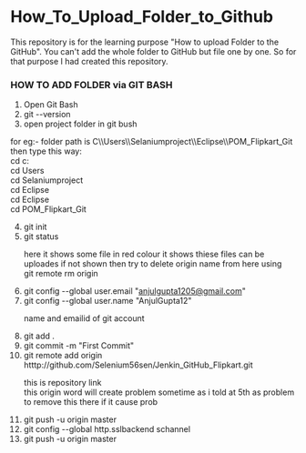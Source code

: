 # How_To_Upload_Folder_to_Github
This repository is for the learning purpose "How to upload Folder to the GitHub". You can't add the whole folder to GitHub but file one by one.  So for that purpose I had created this repository.

<h3>HOW TO ADD FOLDER via GIT BASH</h3>

1. Open Git Bash 
2. git --version
3. open project folder in git bush </br>
  <p>   for eg:- folder path is C\\Users\\Selaniumproject\\Eclipse\\POM_Flipkart_Git   then type this way:</br>
        cd c:</br>
        cd Users</br>
        cd Selaniumproject</br>
        cd Eclipse</br>
        cd Eclipse</br>
        cd POM_Flipkart_Git</p>

4. git init
5. git status</br>
           <p>here it shows some file in red colour it shows thiese files can be uploades
              if not shown then try to delete origin name from here using </br>
                    git remote rm origin</p>
 6. git config --global user.email "anjulgupta1205@gmail.com"
 7. git config --global user.name "AnjulGupta12"</br>
           <p>  name and emailid of git account </p>
 8. git add .
 9. git commit -m "First Commit"
 10. git remote add origin htttp://github.com/Selenium56sen/Jenkin_GitHub_Flipkart.git</br>
    <p>          this is repository link </br>
              this origin word will create problem sometime as i told at 5th as problem to remove this there if it cause prob</p>
 11. git push -u origin master
 12. git config --global http.sslbackend schannel
 13. git push -u origin master

